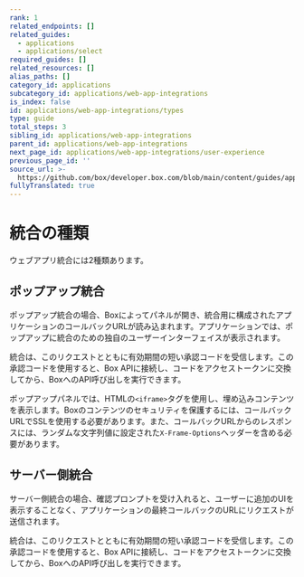 ```yaml
---
rank: 1
related_endpoints: []
related_guides:
  - applications
  - applications/select
required_guides: []
related_resources: []
alias_paths: []
category_id: applications
subcategory_id: applications/web-app-integrations
is_index: false
id: applications/web-app-integrations/types
type: guide
total_steps: 3
sibling_id: applications/web-app-integrations
parent_id: applications/web-app-integrations
next_page_id: applications/web-app-integrations/user-experience
previous_page_id: ''
source_url: >-
  https://github.com/box/developer.box.com/blob/main/content/guides/applications/web-app-integrations/types.md
fullyTranslated: true
---
```

# 統合の種類

ウェブアプリ統合には2種類あります。

## ポップアップ統合

ポップアップ統合の場合、Boxによってパネルが開き、統合用に構成されたアプリケーションのコールバックURLが読み込まれます。アプリケーションでは、ポップアップに統合のための独自のユーザーインターフェイスが表示されます。

統合は、このリクエストとともに有効期間の短い承認コードを受信します。この承認コードを使用すると、Box APIに接続し、コードをアクセストークンに交換してから、BoxへのAPI呼び出しを実行できます。

<Message warning>

ポップアップパネルでは、HTMLの`<iframe>`タグを使用し、埋め込みコンテンツを表示します。Boxのコンテンツのセキュリティを保護するには、コールバックURLでSSLを使用する必要があります。また、コールバックURLからのレスポンスには、ランダムな文字列値に設定された`X-Frame-Options`ヘッダーを含める必要があります。

</Message>

## サーバー側統合

サーバー側統合の場合、確認プロンプトを受け入れると、ユーザーに追加のUIを表示することなく、アプリケーションの最終コールバックのURLにリクエストが送信されます。

統合は、このリクエストとともに有効期間の短い承認コードを受信します。この承認コードを使用すると、Box APIに接続し、コードをアクセストークンに交換してから、BoxへのAPI呼び出しを実行できます。
